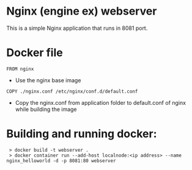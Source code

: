 # Nginx (engine ex) webserver
   This is a simple Nginx application that runs in 8081 port.

# Docker file

`FROM nginx`
  - Use the nginx base image

`COPY ./nginx.conf /etc/nginx/conf.d/default.conf` 
  - Copy the nginx.conf from application folder to default.conf of nginx while building the image
  
 
 # Building and running docker:  
     > docker build -t webserver .
     > docker container run --add-host localnode:<ip address> --name nginx_helloworld -d -p 8081:80 webserver

